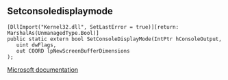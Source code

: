 ## Setconsoledisplaymode

```
[DllImport("Kernel32.dll", SetLastError = true)][return: MarshalAs(UnmanagedType.Bool)]
public static extern bool SetConsoleDisplayMode(IntPtr hConsoleOutput,
   uint dwFlags,
   out COORD lpNewScreenBufferDimensions
);
```

[Microsoft documentation](https://docs.microsoft.com/en-us/windows/console/setconsoledisplaymode)
